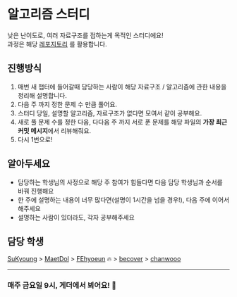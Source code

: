 # 알고리즘 스터디

낮은 난이도로, 여러 자료구조를 접하는게 목적인 스터디에요! \
과정은 해당 [레포지토리](https://github.com/onlybooks/algorithm-interview#%EB%AC%B8%EC%A0%9C-%ED%92%80%EC%9D%B4) 를 활용합니다.

## 진행방식

1. 매번 새 챕터에 들어갈때 담당하는 사람이 해당 자료구조 / 알고리즘에 관한 내용을 정리해 설명합니다.
2. 다음 주 까지 정한 문제 수 만큼 풀어요.
3. 스터디 당일, 설명할 알고리즘, 자료구조가 없다면 모여서 같이 공부해요.
4. 새로 풀 문제 수를 정한 다음, 다다음 주 까지 서로 푼 문제를 해당 파일의 **가장 최근 커밋 메시지**에서 리뷰해줘요.
5. 다시 1번으로!

## 알아두세요

- 담당하는 학생님의 사정으로 해당 주 참여가 힘들다면 다음 담당 학생님과 순서를 바꿔 진행해요
- 한 주에 설명하는 내용이 너무 많다면(설명이 1시간을 넘을 경우!), 다음 주에 이어서 해주세요
- 설명하는 사람이 있더라도, 각자 공부해주세요

## 담당 학생

[SuKyoung](https://github.com/sukyoungshin)
\> [MaetDol](https://github.com/MaetDol)
\> [FEhyoeun](https://github.com/FEhyoeun) :fire:
\> [becover](https://github.com/becover)
\> [chanwooo](https://github.com/chanwooo)

---

### 매주 금요일 9시, 게더에서 뵈어요! 🤗
